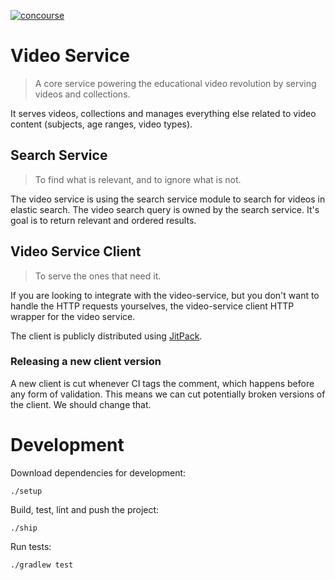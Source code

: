 [![concourse](https://concourse.devboclips.net/api/v1/pipelines/boclips/jobs/build-video-service/badge)]()

# Video Service

> A core service powering the educational video revolution by serving videos and collections.

It serves videos, collections and manages everything else related to video content (subjects, age ranges, video types).

## Search Service

> To find what is relevant, and to ignore what is not.

The video service is using the search service module to search for videos in elastic search.
The video search query is owned by the search service. It's goal is to return relevant and ordered results.

## Video Service Client

> To serve the ones that need it.

If you are looking to integrate with the video-service, but you don't want to handle the HTTP requests yourselves,
the video-service client HTTP  wrapper for the video service.

The client is publicly distributed using [JitPack](https://jitpack.io/#boclips/videos).

### Releasing a new client version

A new client is cut whenever CI tags the comment, which happens before any form of validation. 
This means we can cut potentially broken versions of the client. We should change that. 

# Development

Download dependencies for development:
```
./setup
```

Build, test, lint and push the project:
```
./ship
```

Run tests:
```
./gradlew test
```
